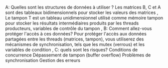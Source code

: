 A: Quelles sont les structures de données à utiliser ?
Les matrices B, C et A sont des tableaux bidimensionnels pour stocker les valeurs des matrices , Le tampon T est un tableau unidimensionnel utilisé comme mémoire tampon pour stocker les résultats intermédiaires produits par les threads producteurs, variables de contrôle du tampon ,
B: Comment allez-vous protéger l'accès à ces données?
Pour protéger l'accès aux données partagées entre les threads (matrices, tampon), vous utiliserez des mécanismes de synchronisation, tels que les mutex (verrous) et les variables de condition ,
C: quels sont les risques?
Conditions de concurrence 
Dépassement de tampon (buffer overflow) 
Problèmes de synchronisation
Gestion des erreurs
